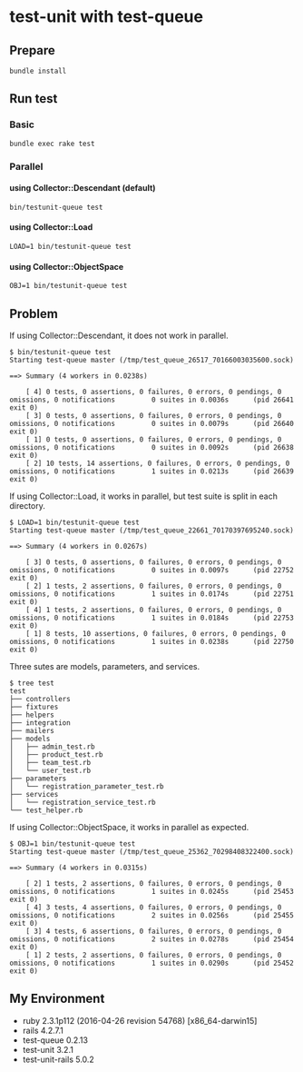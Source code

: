 # test-unit with test-queue
## Prepare
```
bundle install
```

## Run test
### Basic
```
bundle exec rake test
```

### Parallel
#### using Collector::Descendant (default)
```
bin/testunit-queue test
```

#### using Collector::Load
```
LOAD=1 bin/testunit-queue test
```

#### using Collector::ObjectSpace
```
OBJ=1 bin/testunit-queue test
```

## Problem
If using Collector::Descendant, it does not work in parallel.

```
$ bin/testunit-queue test
Starting test-queue master (/tmp/test_queue_26517_70166003035600.sock)

==> Summary (4 workers in 0.0238s)

    [ 4] 0 tests, 0 assertions, 0 failures, 0 errors, 0 pendings, 0 omissions, 0 notifications         0 suites in 0.0036s      (pid 26641 exit 0)
    [ 3] 0 tests, 0 assertions, 0 failures, 0 errors, 0 pendings, 0 omissions, 0 notifications         0 suites in 0.0079s      (pid 26640 exit 0)
    [ 1] 0 tests, 0 assertions, 0 failures, 0 errors, 0 pendings, 0 omissions, 0 notifications         0 suites in 0.0092s      (pid 26638 exit 0)
    [ 2] 10 tests, 14 assertions, 0 failures, 0 errors, 0 pendings, 0 omissions, 0 notifications         1 suites in 0.0213s      (pid 26639 exit 0)
```

If using Collector::Load, it works in parallel, but test suite is split in each directory.
```
$ LOAD=1 bin/testunit-queue test
Starting test-queue master (/tmp/test_queue_22661_70170397695240.sock)

==> Summary (4 workers in 0.0267s)

    [ 3] 0 tests, 0 assertions, 0 failures, 0 errors, 0 pendings, 0 omissions, 0 notifications         0 suites in 0.0097s      (pid 22752 exit 0)
    [ 2] 1 tests, 2 assertions, 0 failures, 0 errors, 0 pendings, 0 omissions, 0 notifications         1 suites in 0.0174s      (pid 22751 exit 0)
    [ 4] 1 tests, 2 assertions, 0 failures, 0 errors, 0 pendings, 0 omissions, 0 notifications         1 suites in 0.0184s      (pid 22753 exit 0)
    [ 1] 8 tests, 10 assertions, 0 failures, 0 errors, 0 pendings, 0 omissions, 0 notifications         1 suites in 0.0238s      (pid 22750 exit 0)

```

Three sutes are models, parameters, and services.
```
$ tree test
test
├── controllers
├── fixtures
├── helpers
├── integration
├── mailers
├── models
│   ├── admin_test.rb
│   ├── product_test.rb
│   ├── team_test.rb
│   └── user_test.rb
├── parameters
│   └── registration_parameter_test.rb
├── services
│   └── registration_service_test.rb
└── test_helper.rb
```

If using Collector::ObjectSpace, it works in parallel as expected.
```
$ OBJ=1 bin/testunit-queue test
Starting test-queue master (/tmp/test_queue_25362_70298408322400.sock)

==> Summary (4 workers in 0.0315s)

    [ 2] 1 tests, 2 assertions, 0 failures, 0 errors, 0 pendings, 0 omissions, 0 notifications         1 suites in 0.0245s      (pid 25453 exit 0)
    [ 4] 3 tests, 4 assertions, 0 failures, 0 errors, 0 pendings, 0 omissions, 0 notifications         2 suites in 0.0256s      (pid 25455 exit 0)
    [ 3] 4 tests, 6 assertions, 0 failures, 0 errors, 0 pendings, 0 omissions, 0 notifications         2 suites in 0.0278s      (pid 25454 exit 0)
    [ 1] 2 tests, 2 assertions, 0 failures, 0 errors, 0 pendings, 0 omissions, 0 notifications         1 suites in 0.0290s      (pid 25452 exit 0)

```

## My Environment
* ruby 2.3.1p112 (2016-04-26 revision 54768) [x86_64-darwin15]
* rails 4.2.7.1
* test-queue 0.2.13
* test-unit 3.2.1
* test-unit-rails 5.0.2
